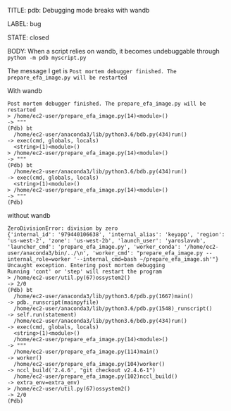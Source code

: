 TITLE:
pdb: Debugging mode breaks with wandb

LABEL:
bug

STATE:
closed

BODY:
When a script relies on wandb, it  becomes undebuggable through `python -m pdb myscript.py`

The message I get is `Post mortem debugger finished. The prepare_efa_image.py will be restarted`

With wandb
```
Post mortem debugger finished. The prepare_efa_image.py will be restarted
> /home/ec2-user/prepare_efa_image.py(14)<module>()
-> """
(Pdb) bt
  /home/ec2-user/anaconda3/lib/python3.6/bdb.py(434)run()
-> exec(cmd, globals, locals)
  <string>(1)<module>()
> /home/ec2-user/prepare_efa_image.py(14)<module>()
-> """
(Pdb) bt
  /home/ec2-user/anaconda3/lib/python3.6/bdb.py(434)run()
-> exec(cmd, globals, locals)
  <string>(1)<module>()
> /home/ec2-user/prepare_efa_image.py(14)<module>()
-> """
(Pdb)
```

without wandb
```
ZeroDivisionError: division by zero
{'internal_id': '979440106638', 'internal_alias': 'keyapp', 'region': 'us-west-2', 'zone': 'us-west-2b', 'launch_user': 'yaroslavvb', 'launcher_cmd': 'prepare_efa_image.py', 'worker_conda': '/home/ec2-user/anaconda3/bin/../\n', 'worker_cmd': "prepare_efa_image.py --internal_role=worker '--internal_cmd=bash ~/prepare_efa_image.sh'"}
Uncaught exception. Entering post mortem debugging
Running 'cont' or 'step' will restart the program
> /home/ec2-user/util.py(67)ossystem2()
-> 2/0
(Pdb) bt
  /home/ec2-user/anaconda3/lib/python3.6/pdb.py(1667)main()
-> pdb._runscript(mainpyfile)
  /home/ec2-user/anaconda3/lib/python3.6/pdb.py(1548)_runscript()
-> self.run(statement)
  /home/ec2-user/anaconda3/lib/python3.6/bdb.py(434)run()
-> exec(cmd, globals, locals)
  <string>(1)<module>()
  /home/ec2-user/prepare_efa_image.py(14)<module>()
-> """
  /home/ec2-user/prepare_efa_image.py(114)main()
-> worker()
  /home/ec2-user/prepare_efa_image.py(104)worker()
-> nccl_build('2.4.6', "git checkout v2.4.6-1")
  /home/ec2-user/prepare_efa_image.py(102)nccl_build()
-> extra_env=extra_env)
> /home/ec2-user/util.py(67)ossystem2()
-> 2/0
(Pdb)
```

